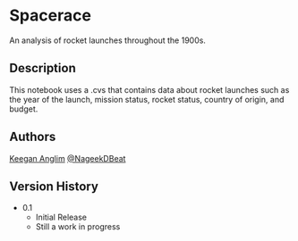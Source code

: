 # Spacerace

An analysis of rocket launches throughout the 1900s.

## Description

This notebook uses a .cvs that contains data about rocket launches such as the year of the launch, mission status, rocket status, country of origin, and budget.

## Authors

[Keegan Anglim](https://guitarkeegan.github.io/personal-portfolio-site/)
[@NageekDBeat](https://twitter.com/NageekDBeat)

## Version History

* 0.1
    * Initial Release
    * Still a work in progress
